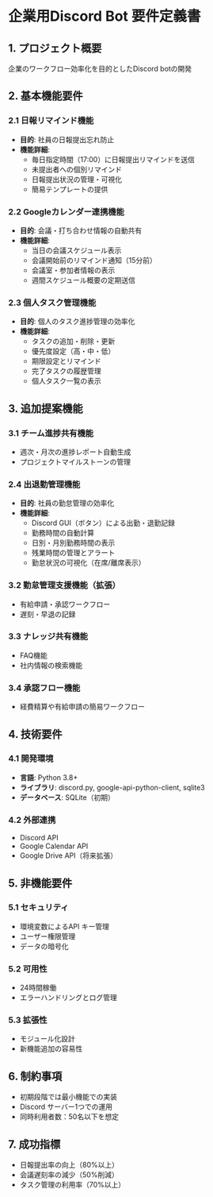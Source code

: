 # 企業用Discord Bot 要件定義書

## 1. プロジェクト概要
企業のワークフロー効率化を目的としたDiscord botの開発

## 2. 基本機能要件

### 2.1 日報リマインド機能
- **目的**: 社員の日報提出忘れ防止
- **機能詳細**:
  - 毎日指定時間（17:00）に日報提出リマインドを送信
  - 未提出者への個別リマインド
  - 日報提出状況の管理・可視化
  - 簡易テンプレートの提供

### 2.2 Googleカレンダー連携機能
- **目的**: 会議・打ち合わせ情報の自動共有
- **機能詳細**:
  - 当日の会議スケジュール表示
  - 会議開始前のリマインド通知（15分前）
  - 会議室・参加者情報の表示
  - 週間スケジュール概要の定期送信

### 2.3 個人タスク管理機能
- **目的**: 個人のタスク進捗管理の効率化
- **機能詳細**:
  - タスクの追加・削除・更新
  - 優先度設定（高・中・低）
  - 期限設定とリマインド
  - 完了タスクの履歴管理
  - 個人タスク一覧の表示

## 3. 追加提案機能

### 3.1 チーム進捗共有機能
- 週次・月次の進捗レポート自動生成
- プロジェクトマイルストーンの管理

### 2.4 出退勤管理機能
- **目的**: 社員の勤怠管理の効率化
- **機能詳細**:
  - Discord GUI（ボタン）による出勤・退勤記録
  - 勤務時間の自動計算
  - 日別・月別勤務時間の表示
  - 残業時間の管理とアラート
  - 勤怠状況の可視化（在席/離席表示）

### 3.2 勤怠管理支援機能（拡張）
- 有給申請・承認ワークフロー
- 遅刻・早退の記録

### 3.3 ナレッジ共有機能
- FAQ機能
- 社内情報の検索機能

### 3.4 承認フロー機能
- 経費精算や有給申請の簡易ワークフロー

## 4. 技術要件

### 4.1 開発環境
- **言語**: Python 3.8+
- **ライブラリ**: discord.py, google-api-python-client, sqlite3
- **データベース**: SQLite（初期）

### 4.2 外部連携
- Discord API
- Google Calendar API
- Google Drive API（将来拡張）

## 5. 非機能要件

### 5.1 セキュリティ
- 環境変数によるAPI キー管理
- ユーザー権限管理
- データの暗号化

### 5.2 可用性
- 24時間稼働
- エラーハンドリングとログ管理

### 5.3 拡張性
- モジュール化設計
- 新機能追加の容易性

## 6. 制約事項
- 初期段階では最小機能での実装
- Discord サーバー1つでの運用
- 同時利用者数：50名以下を想定

## 7. 成功指標
- 日報提出率の向上（80%以上）
- 会議遅刻率の減少（50%削減）
- タスク管理の利用率（70%以上） 